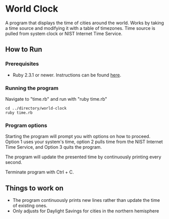 # World Clock

A program that displays the time of cities around the world. Works by taking a time source and modifying it with a table of timezones. Time source is pulled from system clock or NIST Internet Time Service.

## How to Run

### Prerequisites

* Ruby 2.3.1 or newer. Instructions can be found [here](https://www.ruby-lang.org/en/downloads/).

### Running the program

Navigate to "time.rb" and run with "ruby time.rb"

```
cd ../directory/world-clock
ruby time.rb
```

### Program options

Starting the program will prompt you with options on how to proceed. Option 1 uses your system's time, option 2 pulls time from the NIST Internet Time Service, and Option 3 quits the program. 

The program will update the presented time by continuously printing every second.

Terminate program with Ctrl + C.

## Things to work on

* The program continuously prints new lines rather than update the time of existing ones.
* Only adjusts for Daylight Savings for cities in the northern hemisphere
